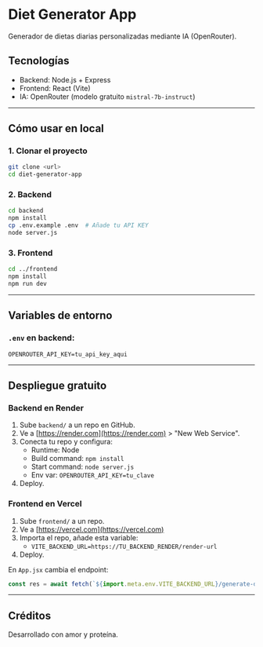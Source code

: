 
# Diet Generator App

Generador de dietas diarias personalizadas mediante IA (OpenRouter).

## Tecnologías
- Backend: Node.js + Express
- Frontend: React (Vite)
- IA: OpenRouter (modelo gratuito `mistral-7b-instruct`)

---

## Cómo usar en local

### 1. Clonar el proyecto
```bash
git clone <url>
cd diet-generator-app
```

### 2. Backend

```bash
cd backend
npm install
cp .env.example .env  # Añade tu API KEY
node server.js
```

### 3. Frontend

```bash
cd ../frontend
npm install
npm run dev
```

---

## Variables de entorno

### `.env` en backend:
```
OPENROUTER_API_KEY=tu_api_key_aqui
```

---

## Despliegue gratuito

### Backend en Render

1. Sube `backend/` a un repo en GitHub.
2. Ve a [https://render.com](https://render.com) > "New Web Service".
3. Conecta tu repo y configura:
   - Runtime: Node
   - Build command: `npm install`
   - Start command: `node server.js`
   - Env var: `OPENROUTER_API_KEY=tu_clave`
4. Deploy.

### Frontend en Vercel

1. Sube `frontend/` a un repo.
2. Ve a [https://vercel.com](https://vercel.com)
3. Importa el repo, añade esta variable:
   - `VITE_BACKEND_URL=https://TU_BACKEND_RENDER/render-url`
4. Deploy.

En `App.jsx` cambia el endpoint:
```js
const res = await fetch(`${import.meta.env.VITE_BACKEND_URL}/generate-diet`, { ... })
```

---

## Créditos
Desarrollado con amor y proteína.
